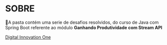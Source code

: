 # SOBRE

🔎A pasta contém uma serie de desafios resolvidos, do curso de Java com Spring Boot referente ao módulo **Ganhando Produtividade com Stream API**

[Digital Innovation One](https://web.dio.me)
